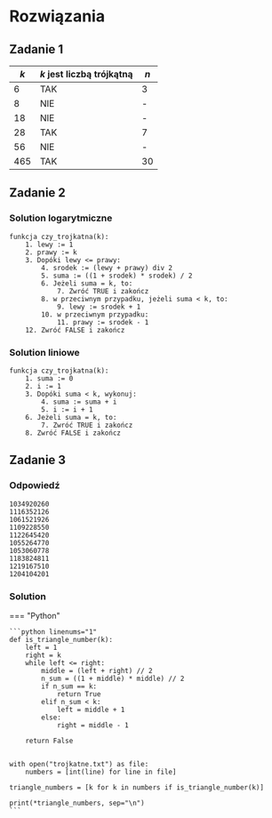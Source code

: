 # Rozwiązania

## Zadanie 1

| $k$  | $k$ jest liczbą trójkątną | $n$ |
| ---- | ------------------------- | ---- |
| 6    | TAK                       | 3    |
| 8    | NIE                       | -    |
| 18   | NIE                       | -    |
| 28   | TAK                       | 7    |
| 56   | NIE                       | -    |
| 465  | TAK                       | 30   |

## Zadanie 2

### Solution logarytmiczne

```
funkcja czy_trojkatna(k):
    1. lewy := 1
    2. prawy := k
    3. Dopóki lewy <= prawy:
        4. srodek := (lewy + prawy) div 2
        5. suma := ((1 + srodek) * srodek) / 2
        6. Jeżeli suma = k, to:
            7. Zwróć TRUE i zakończ
        8. w przeciwnym przypadku, jeżeli suma < k, to:
            9. lewy := srodek + 1
        10. w przeciwnym przypadku:
            11. prawy := srodek - 1
    12. Zwróć FALSE i zakończ
```

### Solution liniowe

```
funkcja czy_trojkatna(k):
    1. suma := 0
    2. i := 1
    3. Dopóki suma < k, wykonuj:
        4. suma := suma + i
        5. i := i + 1
    6. Jeżeli suma = k, to:
        7. Zwróć TRUE i zakończ
    8. Zwróć FALSE i zakończ
```

## Zadanie 3

### Odpowiedź

```
1034920260
1116352126
1061521926
1109228550
1122645420
1055264770
1053060778
1183824811
1219167510
1204104201
```

### Solution

=== "Python"

    ```python linenums="1"
    def is_triangle_number(k):
        left = 1
        right = k
        while left <= right:
            middle = (left + right) // 2
            n_sum = ((1 + middle) * middle) // 2
            if n_sum == k:
                return True
            elif n_sum < k:
                left = middle + 1
            else:
                right = middle - 1

        return False


    with open("trojkatne.txt") as file:
        numbers = [int(line) for line in file]

    triangle_numbers = [k for k in numbers if is_triangle_number(k)]

    print(*triangle_numbers, sep="\n")
    ```
